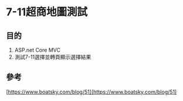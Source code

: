 # 7-11超商地圖測試

## 目的
1. ASP.net Core MVC
2. 測試7-11選擇並轉頁顯示選擇結果

## 參考
[https://www.boatsky.com/blog/51](https://www.boatsky.com/blog/51)
